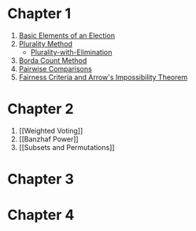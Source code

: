 
# Chapter 1
1. [Basic Elements of an Election](Chapter1/Basic_Elements_of_an_Election.md)
2. [Plurality Method](Chapter1/Plurality_Method.md)
	- [Plurality-with-Elimination](Chapter1/Plurality-with-Elimination.md)
3. [Borda Count Method](Chapter1/Borda_Count_Method.md)
4. [Pairwise Comparisons](Chapter1/Pairwise_Comparisons.md)
5. [Fairness Criteria and Arrow's Impossibility Theorem](Chapter1/Fairness_Criteria_and_Arrow's_Impossibility.md)
# Chapter 2
1. [[Weighted Voting]]
2. [[Banzhaf Power]]
3. [[Subsets and Permutations]]
# Chapter 3

# Chapter 4
